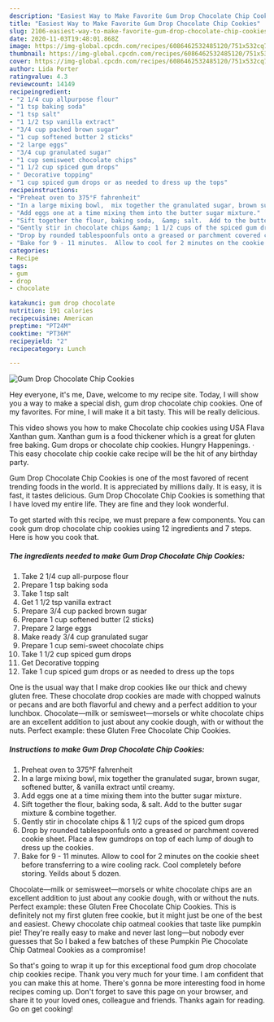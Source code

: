 ```yaml
---
description: "Easiest Way to Make Favorite Gum Drop Chocolate Chip Cookies"
title: "Easiest Way to Make Favorite Gum Drop Chocolate Chip Cookies"
slug: 2106-easiest-way-to-make-favorite-gum-drop-chocolate-chip-cookies
date: 2020-11-03T19:48:01.868Z
image: https://img-global.cpcdn.com/recipes/6086462532485120/751x532cq70/gum-drop-chocolate-chip-cookies-recipe-main-photo.jpg
thumbnail: https://img-global.cpcdn.com/recipes/6086462532485120/751x532cq70/gum-drop-chocolate-chip-cookies-recipe-main-photo.jpg
cover: https://img-global.cpcdn.com/recipes/6086462532485120/751x532cq70/gum-drop-chocolate-chip-cookies-recipe-main-photo.jpg
author: Lida Porter
ratingvalue: 4.3
reviewcount: 14149
recipeingredient:
- "2 1/4 cup allpurpose flour"
- "1 tsp baking soda"
- "1 tsp salt"
- "1 1/2 tsp vanilla extract"
- "3/4 cup packed brown sugar"
- "1 cup softened butter 2 sticks"
- "2 large eggs"
- "3/4 cup granulated sugar"
- "1 cup semisweet chocolate chips"
- "1 1/2 cup spiced gum drops"
- " Decorative topping"
- "1 cup spiced gum drops or as needed to dress up the tops"
recipeinstructions:
- "Preheat oven to 375°F fahrenheit"
- "In a large mixing bowl,  mix together the granulated sugar, brown sugar, softened butter, &amp; vanilla extract until creamy."
- "Add eggs one at a time mixing them into the butter sugar mixture."
- "Sift together the flour, baking soda,  &amp; salt.  Add to the butter sugar mixture &amp; combine together."
- "Gently stir in chocolate chips &amp; 1 1/2 cups of the spiced gum drops"
- "Drop by rounded tablespoonfuls onto a greased or parchment covered cookie sheet. Place a few gumdrops on top of each lump of dough to dress up the cookies."
- "Bake for 9 - 11 minutes.  Allow to cool for 2 minutes on the cookie sheet before transferring to a wire cooling rack. Cool completely before storing. Yeilds about 5 dozen."
categories:
- Recipe
tags:
- gum
- drop
- chocolate

katakunci: gum drop chocolate 
nutrition: 191 calories
recipecuisine: American
preptime: "PT24M"
cooktime: "PT36M"
recipeyield: "2"
recipecategory: Lunch

---
```



![Gum Drop Chocolate Chip Cookies](https://img-global.cpcdn.com/recipes/6086462532485120/751x532cq70/gum-drop-chocolate-chip-cookies-recipe-main-photo.jpg)

Hey everyone, it's me, Dave, welcome to my recipe site. Today, I will show you a way to make a special dish, gum drop chocolate chip cookies. One of my favorites. For mine, I will make it a bit tasty. This will be really delicious.

This video shows you how to make Chocolate chip cookies using USA Flava Xanthan gum. Xanthan gum is a food thickener which is a great for gluten free baking. Gum drops or chocolate chip cookies. Hungry Happenings. · This easy chocolate chip cookie cake recipe will be the hit of any birthday party.

Gum Drop Chocolate Chip Cookies is one of the most favored of recent trending foods in the world. It is appreciated by millions daily. It is easy, it is fast, it tastes delicious. Gum Drop Chocolate Chip Cookies is something that I have loved my entire life. They are fine and they look wonderful.


To get started with this recipe, we must prepare a few components. You can cook gum drop chocolate chip cookies using 12 ingredients and 7 steps. Here is how you cook that.

<!--inarticleads1-->

##### The ingredients needed to make Gum Drop Chocolate Chip Cookies:

1. Take 2 1/4 cup all-purpose flour
1. Prepare 1 tsp baking soda
1. Take 1 tsp salt
1. Get 1 1/2 tsp vanilla extract
1. Prepare 3/4 cup packed brown sugar
1. Prepare 1 cup softened butter (2 sticks)
1. Prepare 2 large eggs
1. Make ready 3/4 cup granulated sugar
1. Prepare 1 cup semi-sweet chocolate chips
1. Take 1 1/2 cup spiced gum drops
1. Get  Decorative topping
1. Take 1 cup spiced gum drops or as needed to dress up the tops


One is the usual way that I make drop cookies like our thick and chewy gluten free. These chocolate drop cookies are made with chopped walnuts or pecans and are both flavorful and chewy and a perfect addition to your lunchbox. Chocolate—milk or semisweet—morsels or white chocolate chips are an excellent addition to just about any cookie dough, with or without the nuts. Perfect example: these Gluten Free Chocolate Chip Cookies. 

<!--inarticleads2-->

##### Instructions to make Gum Drop Chocolate Chip Cookies:

1. Preheat oven to 375°F fahrenheit
1. In a large mixing bowl,  mix together the granulated sugar, brown sugar, softened butter, &amp; vanilla extract until creamy.
1. Add eggs one at a time mixing them into the butter sugar mixture.
1. Sift together the flour, baking soda,  &amp; salt.  Add to the butter sugar mixture &amp; combine together.
1. Gently stir in chocolate chips &amp; 1 1/2 cups of the spiced gum drops
1. Drop by rounded tablespoonfuls onto a greased or parchment covered cookie sheet. Place a few gumdrops on top of each lump of dough to dress up the cookies.
1. Bake for 9 - 11 minutes.  Allow to cool for 2 minutes on the cookie sheet before transferring to a wire cooling rack. Cool completely before storing. Yeilds about 5 dozen.


Chocolate—milk or semisweet—morsels or white chocolate chips are an excellent addition to just about any cookie dough, with or without the nuts. Perfect example: these Gluten Free Chocolate Chip Cookies. This is definitely not my first gluten free cookie, but it might just be one of the best and easiest. Chewy chocolate chip oatmeal cookies that taste like pumpkin pie! They&#39;re really easy to make and never last long—but nobody ever guesses that So I baked a few batches of these Pumpkin Pie Chocolate Chip Oatmeal Cookies as a compromise! 

So that's going to wrap it up for this exceptional food gum drop chocolate chip cookies recipe. Thank you very much for your time. I am confident that you can make this at home. There's gonna be more interesting food in home recipes coming up. Don't forget to save this page on your browser, and share it to your loved ones, colleague and friends. Thanks again for reading. Go on get cooking!

